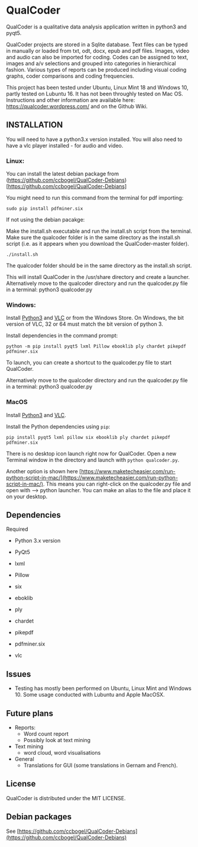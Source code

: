 # QualCoder
QualCoder is a qualitative data analysis application written in python3 and pyqt5.

QualCoder projects are stored in a Sqlite database. Text files can be typed in manually or loaded from txt, odt, docx, epub and  pdf files. Images, video and audio can also be imported for coding. Codes can be assigned to text, images and a/v selections and grouped into categories in hierarchical fashion. Various types of reports can be produced including visual coding graphs, coder comparisons and coding frequencies.

This project has been tested under Ubuntu, Linux Mint 18 and Windows 10, partly tested on Lubuntu 16. It has not been throughly tested on Mac OS.
Instructions and other information are available here: https://qualcoder.wordpress.com/ and on the Github Wiki.

## INSTALLATION
You will need to have a python3.x version installed.
You will also need to have a vlc player installed - for audio and video. 

### Linux:

You can install the latest debian package from (https://github.com/ccbogel/QualCoder-Debians)[https://github.com/ccbogel/QualCoder-Debians]

You might need to run this command from the terminal for pdf importing:

`sudo pip install pdfminer.six`

If not using the debian pacakge:

Make the install.sh executable and run the install.sh script from the terminal. Make sure the qualcoder folder is in the same directory as the install.sh script (i.e. as it appears when you download the QualCoder-master folder). 

`./install.sh`

The qualcoder folder should be in the same directory as the install.sh script.

This will install QualCoder in the /usr/share directory and create a launcher. Alternatively move to the qualcoder directory and run the qualcoder.py file in a terminal: python3 qualcoder.py

### Windows: 

Install [Python3](https://www.python.org/downloads/) and [VLC](https://www.videolan.org/vlc/download-windows.html) or from the Windows Store. On Windows, the bit version of VLC, 32 or 64 must match the bit version of python 3.

Install dependencies in the command prompt:

`python -m pip install pyqt5 lxml Pillow ebooklib ply chardet pikepdf pdfminer.six`

To launch, you can create a shortcut to the qualcoder.py file to start QualCoder.

Alternatively move to the qualcoder directory and run the qualcoder.py file in a terminal: python3 qualcoder.py


### MacOS

Install [Python3](https://www.python.org/downloads/) and [VLC](https://www.videolan.org/vlc/).

Install the Python dependencies using `pip`:

`pip install pyqt5 lxml pillow six ebooklib ply chardet pikepdf pdfminer.six`

There is no desktop icon launch right now for QualCoder. Open a new Terminal window in the directory and launch with `python qualcoder.py`.

Another option is shown here [https://www.maketecheasier.com/run-python-script-in-mac/](https://www.maketecheasier.com/run-python-script-in-mac/). This means you can right-click on the qualcoder.py file and open with --> python launcher.
 You can make an alias to the file and place it on your desktop.
 
## Dependencies
Required

* Python 3.x version

* PyQt5

* lxml

* Pillow

* six

* eboklib

* ply

* chardet

* pikepdf

* pdfminer.six

* vlc

## Issues
* Testing has mostly been performed on Ubuntu, Linux Mint and Windows 10. Some usage conducted with Lubuntu and Apple MacOSX.

## Future plans
* Reports:
    * Word count report
    * Possibly look at text mining
* Text mining
    * word cloud, word visualisations
* General
    * Translations for GUI (some translations in Gernam and French).

## License
QualCoder is distributed under the MIT LICENSE.

## Debian packages
See [https://github.com/ccbogel/QualCoder-Debians](https://github.com/ccbogel/QualCoder-Debians)
